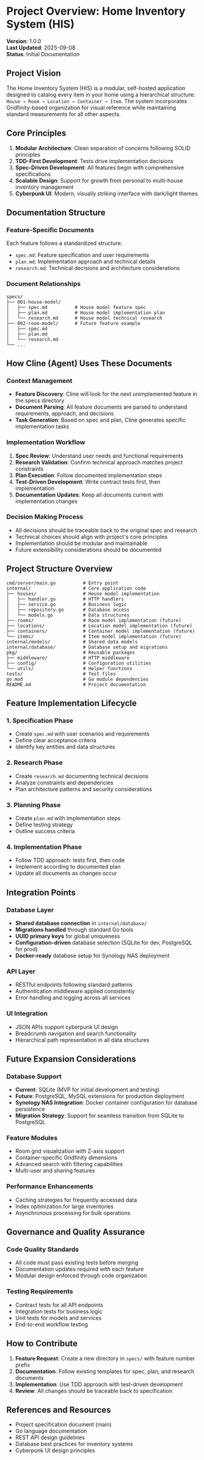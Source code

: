 # Project Overview: Home Inventory System (HIS)

**Version**: 1.0.0  
**Last Updated**: 2025-09-08  
**Status**: Initial Documentation

## Project Vision

The Home Inventory System (HIS) is a modular, self-hosted application designed to catalog every item in your home using a hierarchical structure: `House → Room → Location → Container → Item`. The system incorporates Gridfinity-based organization for visual reference while maintaining standard measurements for all other aspects.

## Core Principles

1. **Modular Architecture**: Clean separation of concerns following SOLID principles
2. **TDD-First Development**: Tests drive implementation decisions
3. **Spec-Driven Development**: All features begin with comprehensive specifications
4. **Scalable Design**: Support for growth from personal to multi-house inventory management
5. **Cyberpunk UI**: Modern, visually striking interface with dark/light themes

## Documentation Structure

### Feature-Specific Documents
Each feature follows a standardized structure:
- `spec.md`: Feature specification and user requirements
- `plan.md`: Implementation approach and technical details  
- `research.md`: Technical decisions and architecture considerations

### Document Relationships

```
specs/
├── 001-house-model/
│   ├── spec.md          # House model feature spec
│   ├── plan.md          # House model implementation plan
│   └── research.md      # House model technical research
├── 002-room-model/      # Future feature example
│   ├── spec.md
│   ├── plan.md
│   └── research.md
└── ...
```

## How Cline (Agent) Uses These Documents

### Context Management
- **Feature Discovery**: Cline will look for the next unimplemented feature in the specs directory
- **Document Parsing**: All feature documents are parsed to understand requirements, approach, and decisions
- **Task Generation**: Based on spec and plan, Cline generates specific implementation tasks

### Implementation Workflow
1. **Spec Review**: Understand user needs and functional requirements
2. **Research Validation**: Confirm technical approach matches project constraints  
3. **Plan Execution**: Follow documented implementation steps
4. **Test-Driven Development**: Write contract tests first, then implementation
5. **Documentation Updates**: Keep all documents current with implementation changes

### Decision Making Process
- All decisions should be traceable back to the original spec and research
- Technical choices should align with project's core principles
- Implementation should be modular and maintainable
- Future extensibility considerations should be documented

## Project Structure Overview

```
cmd/server/main.go          # Entry point
internal/                   # Core application code
├── houses/                 # House model implementation
│   ├── handler.go          # HTTP handlers
│   ├── service.go          # Business logic  
│   ├── repository.go       # Database access
│   └── models.go           # Data structures
├── rooms/                  # Room model implementation (future)
├── locations/              # Location model implementation (future)
├── containers/             # Container model implementation (future)
└── items/                  # Item model implementation (future)
internal/models/            # Shared data models
internal/database/          # Database setup and migrations
pkg/                        # Reusable packages
├── middleware/             # HTTP middleware
├── config/                 # Configuration utilities
└── utils/                  # Helper functions
tests/                      # Test files
go.mod                      # Go module dependencies
README.md                   # Project documentation
```

## Feature Implementation Lifecycle

### 1. Specification Phase
- Create `spec.md` with user scenarios and requirements
- Define clear acceptance criteria
- Identify key entities and data structures

### 2. Research Phase  
- Create `research.md` documenting technical decisions
- Analyze constraints and dependencies
- Plan architecture patterns and security considerations

### 3. Planning Phase
- Create `plan.md` with implementation steps
- Define testing strategy
- Outline success criteria

### 4. Implementation Phase
- Follow TDD approach: tests first, then code
- Implement according to documented plan
- Update all documents as changes occur

## Integration Points

### Database Layer
- **Shared database connection** in `internal/database/`
- **Migrations handled** through standard Go tools
- **UUID primary keys** for global uniqueness
- **Configuration-driven** database selection (SQLite for dev, PostgreSQL for prod)
- **Docker-ready** database setup for Synology NAS deployment

### API Layer  
- RESTful endpoints following standard patterns
- Authentication middleware applied consistently
- Error handling and logging across all services

### UI Integration
- JSON APIs support cyberpunk UI design
- Breadcrumb navigation and search functionality
- Hierarchical path representation in all data structures

## Future Expansion Considerations

### Database Support
- **Current**: SQLite (MVP for initial development and testing)
- **Future**: PostgreSQL, MySQL extensions for production deployment
- **Synology NAS Integration**: Docker container configuration for database persistence
- **Migration Strategy**: Support for seamless transition from SQLite to PostgreSQL

### Feature Modules
- Room grid visualization with Z-axis support
- Container-specific Gridfinity dimensions  
- Advanced search with filtering capabilities
- Multi-user and sharing features

### Performance Enhancements
- Caching strategies for frequently accessed data
- Index optimization for large inventories
- Asynchronous processing for bulk operations

## Governance and Quality Assurance

### Code Quality Standards
- All code must pass existing tests before merging
- Documentation updates required with each feature
- Modular design enforced through code organization

### Testing Requirements
- Contract tests for all API endpoints
- Integration tests for business logic  
- Unit tests for models and services
- End-to-end workflow testing

## How to Contribute

1. **Feature Request**: Create a new directory in `specs/` with feature number prefix
2. **Documentation**: Follow existing templates for spec, plan, and research documents
3. **Implementation**: Use TDD approach with test-driven development
4. **Review**: All changes should be traceable back to specification

## References and Resources

- Project specification document (main)
- Go language documentation
- REST API design guidelines
- Database best practices for inventory systems
- Cyberpunk UI design principles
